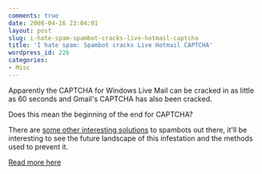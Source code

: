 ```yaml
---
comments: true
date: 2008-04-16 23:04:01
layout: post
slug: i-hate-spam-spambot-cracks-live-hotmail-captcha
title: 'I hate spam: Spambot cracks Live Hotmail CAPTCHA'
wordpress_id: 226
categories:
- Misc
---
```


Apparently the CAPTCHA for Windows Live Mail can be cracked in as little as 60 seconds and Gmail's CAPTCHA has also been cracked.

Does this mean the beginning of the end for CAPTCHA?

There are [some other interesting solutions](http://arstechnica.com/news.ars/post/20060407-6554.html) to spambots out there, it'll be interesting to see the future landscape of this infestation and the methods used to prevent it.

[Read more here](http://arstechnica.com/news.ars/post/20080415-gone-in-60-seconds-spambot-cracks-livehotmail-captcha.html)
